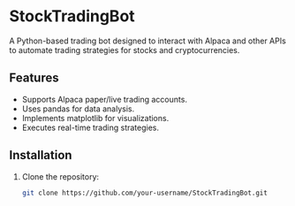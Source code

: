 # StockTradingBot

A Python-based trading bot designed to interact with Alpaca and other APIs to automate trading strategies for stocks and cryptocurrencies.

## Features
- Supports Alpaca paper/live trading accounts.
- Uses pandas for data analysis.
- Implements matplotlib for visualizations.
- Executes real-time trading strategies.

## Installation

1. Clone the repository:
   ```bash
   git clone https://github.com/your-username/StockTradingBot.git
